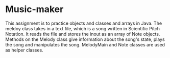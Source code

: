 # Music-maker

This assignment is to practice objects and classes and arrays in Java. 
The meldoy class takes in a text file, which is a song written in Scientific Pitch Notation. It reads the file and stores the inout as an array of Note objects.
Methods on the Melody class give information about the song's state, plays the song and manipulates the song.
MelodyMain and Note classes are used as helper classes.